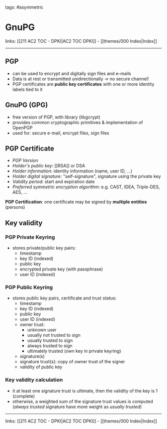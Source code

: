 tags: #asymmetric 

# GnuPG

links: [[211 AC2 TOC - DPKI|AC2 TOC DPKI]] - [[themes/000 Index|Index]]

---

## PGP

- can be used to encrypt and digitally sign files and e-mails
- Data is at rest or transmitted unidirectionally $\rightarrow$ no secure channel!
- PGP certificates are **public key certificates** with one or more identity labels tied to it

## GnuPG (GPG)

- free version of PGP, with library (libgcrypt)
- provides common cryptographic primitives & implementation of OpenPGP
- used for: secure e-mail, encrypt files, sign files

## PGP Certificate

- *PGP Version*
- *Holder's public key*: [[RSA]] or DSA
- *Holder information*: identity information (name, user ID, ...)
- *Holder digital signature*: "self-signature", signature using the private key
- *Validity period*: start and expiration date
- *Preferred symmetric encryption algorithm*: e.g. CAST, IDEA, Triple-DES, AES, ...

**PGP Certification**: one certificate may be signed by **multiple entities** (persons)

## Key validity

### PGP Private Keyring

- stores private/public key pairs:
	- timestamp
	- key ID (indexed)
	- public key
	- encrypted private key (with passphrase)
	- user ID (indexed)

### PGP Public Keyring

- stores public key pairs, certificate and trust status:
	- timestamp
	- key ID (indexed)
	- public key
	- user ID (indexed)
	- owner trust:
		- unknown user
		- usually not trusted to sign
		- usually trusted to sign
		- always trusted to sign
		- ultimately trusted (own key in private keyring)
	- signature(s)
	- signature trust(s): copy of owner trust of the signer
	- validity of public key

### Key validity calculation

- it at least one signature trust is ultimate, then the validity of the key is 1 (complete)
- otherwise, a weighted sum of the signature trust values is computed (*always trusted* signature have more weight as *usually trusted*)

---
links: [[211 AC2 TOC - DPKI|AC2 TOC DPKI]] - [[themes/000 Index|Index]]